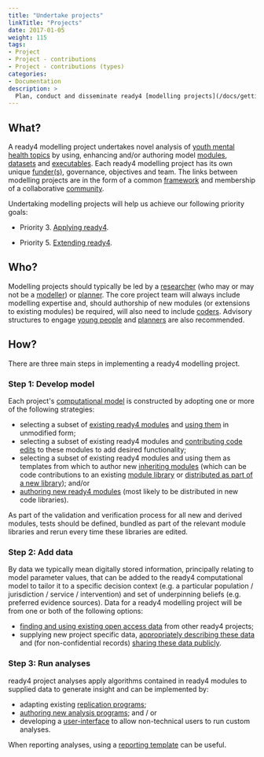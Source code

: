 ```yaml
---
title: "Undertake projects"
linkTitle: "Projects"
date: 2017-01-05
weight: 115
tags:
- Project
- Project - contributions
- Project - contributions (types)
categories:
- Documentation
description: >
  Plan, conduct and disseminate ready4 [modelling projects](/docs/getting-started/concepts/project/).
---
```


## What?
A ready4 modelling project undertakes novel analysis of [youth mental health topics](/docs/examples/) by using, enhancing and/or authoring model [modules](/docs/getting-started/concepts/module/), [datasets](/docs/model/datasets/) and [executables](/docs/software/executables/). 
Each ready4 modelling project has its own unique [funder(s)](/docs/getting-started/stakeholders/funders/), governance, objectives and team. The links between modelling projects are in the form of a common [framework](/docs/framework/) and membership of a collaborative [community](/community/). 

Undertaking modelling projects will help us achieve our following priority goals:

- Priority 3. [Applying ready4](/docs/contribution-guidelines/priorities/apply/).

- Priority 5. [Extending ready4](/docs/contribution-guidelines/priorities/extend/).

## Who?
Modelling projects should typically be led by a [researcher](/docs/getting-started/stakeholders/researchers/) (who may or may not be a [modeller](/docs/getting-started/users/modeller/)) or [planner](/docs/getting-started/users/planner/). The core project team will always include modelling expertise and, should authorship of new modules (or extensions to existing modules) be required, will also need to include [coders](/docs/getting-started/users/coder/). Advisory structures to engage [young people](/docs/getting-started/stakeholders/young-people/) and [planners](/docs/getting-started/users/planner/) are also recommended.

## How?
There are three main steps in implementing a ready4 modelling project.

### Step 1: Develop model
Each project's [computational model](/docs/getting-started/concepts/model/) is constructed by adopting one or more of the following strategies:

- selecting a subset of [existing ready4 modules](/docs/model/modules/finding-modules/) and [using them](/docs/model/modules/using-modules/) in unmodified form;
- selecting a subset of existing ready4 modules and [contributing code edits](/docs/contribution-guidelines/contribution-types/code/) to these modules to add desired functionality;
- selecting a subset of existing ready4 modules and using them as templates from which to author new [inheriting modules](/docs/framework/implementation/paradigm/#inheritence) (which can be code contributions to an existing [module library](/docs/software/libraries/types/module/) or [distributed as part of a new library](/docs/framework/use/authoring-modules/packaging-modules/)); and/or
- [authoring new ready4 modules](/docs/framework/use/authoring-modules/) (most likely to be distributed in new code libraries). 

As part of the validation and verification process for all new and derived modules, tests should be defined, bundled as part of the relevant module libraries and rerun every time these libraries are edited.

### Step 2: Add data
By data we typically mean digitally stored information, principally relating to model parameter values, that can be added to the ready4 computational model to tailor it to a specific decision context (e.g. a particular population / jurisdiction / service / intervention) and set of underpinning beliefs (e.g. preferred evidence sources). Data for a ready4 modelling project will be from one or both of the following options:

- [finding and using existing open access data](/docs/model/datasets/finding-data/) from other ready4 projects;
- supplying new project specific data, [appropriately describing these data](/docs/framework/use/authoring-data/label-data/) and (for non-confidential records) [sharing these data publicly](/docs/framework/use/authoring-data/share-data/).

### Step 3: Run analyses
ready4 project analyses apply algorithms contained in ready4 modules to supplied data to generate insight and can be implemented by:

- adapting existing [replication programs](/docs/model/analyses/replication-code/); 
- [authoring new analysis programs](/docs/framework/use/authoring-analyses/); and / or
- developing a [user-interface](/docs/model/analyses/decision-aids/) to allow non-technical users to run custom analyses.

When reporting analyses, using a [reporting template](/docs/model/analyses/reporting-templates/) can be useful.

